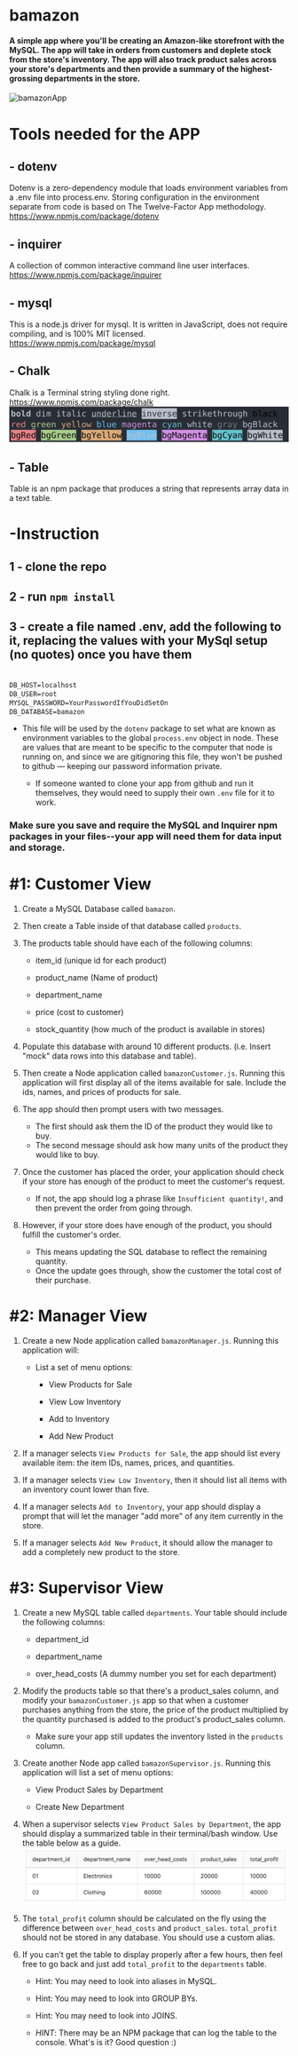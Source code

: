 # bamazon
#### A simple app where you'll be creating an Amazon-like storefront with the MySQL. The app will take in orders from customers and deplete stock from the store's inventory. The app will also track product sales across your store's departments and then provide a summary of the highest-grossing departments in the store.

![bamazonApp](./images/bamazonSTOREvideo.gif)




# Tools needed for the APP

## - dotenv
Dotenv is a zero-dependency module that loads environment variables from a .env file into process.env. Storing configuration in the environment separate from code is based on The Twelve-Factor App methodology.
https://www.npmjs.com/package/dotenv


## - inquirer
A collection of common interactive command line user interfaces.
https://www.npmjs.com/package/inquirer


## - mysql
This is a node.js driver for mysql. It is written in JavaScript, does not require compiling, and is 100% MIT licensed.
https://www.npmjs.com/package/mysql


## - Chalk 
Chalk is a Terminal string styling done right.
https://www.npmjs.com/package/chalk
![Chalk](./images/screenshot.svg)


## - Table
Table is an npm package that produces a string that represents array data in a text table.



# -Instruction 

## 1 - clone the repo

## 2 - run `npm install`

## 3 - create a file named .env, add the following to it, replacing the values with your MySql setup (no quotes) once you have them

```# MySql setup

DB_HOST=localhost
DB_USER=root
MYSQL_PASSWORD=YourPasswordIfYouDidSetOn
DB_DATABASE=bamazon
```
* This file will be used by the `dotenv` package to set what are known as environment variables to the global `process.env` object in node. These are values that are meant to be specific to the computer that node is running on, and since we are gitignoring this file, they won't be pushed to github — keeping our password information private.

   * If someone wanted to clone your app from github and run it themselves, they would need to supply their own `.env` file for it to work.

### Make sure you save and require the MySQL and Inquirer npm packages in your files--your app will need them for data input and storage.

# #1: Customer View

1. Create a MySQL Database called ```bamazon```.


2. Then create a Table inside of that database called ```products```.


3. The products table should have each of the following columns:


    * item_id (unique id for each product)


    * product_name (Name of product)


    * department_name


    * price (cost to customer)


    * stock_quantity (how much of the product is available in stores)




4. Populate this database with around 10 different products. (i.e. Insert "mock" data rows into this database and table).


5. Then create a Node application called ```bamazonCustomer.js```. Running this application will first display all of the items available for sale. Include the ids, names, and prices of products for sale.


6. The app should then prompt users with two messages.

    * The first should ask them the ID of the product they would like to buy.
    * The second message should ask how many units of the product they would like to buy.



7. Once the customer has placed the order, your application should check if your store has enough of the product to meet the customer's request.

    * If not, the app should log a phrase like ```Insufficient quantity!```, and then prevent the order from going through.



8. However, if your store does have enough of the product, you should fulfill the customer's order.

    * This means updating the SQL database to reflect the remaining quantity.
    * Once the update goes through, show the customer the total cost of their purchase.


# #2: Manager View

1. Create a new Node application called ```bamazonManager.js```. Running this application will:


    * List a set of menu options:


        * View Products for Sale


        * View Low Inventory


        * Add to Inventory


        * Add New Product




2. If a manager selects ```View Products for Sale```, the app should list every available item: the item IDs, names, prices, and quantities.


3. If a manager selects ```View Low Inventory```, then it should list all items with an inventory count lower than five.


4. If a manager selects ```Add to Inventory```, your app should display a prompt that will let the manager "add more" of any item currently in the store.


5. If a manager selects ```Add New Product```, it should allow the manager to add a completely new product to the store.


# #3: Supervisor View

1. Create a new MySQL table called ```departments```. Your table should include the following columns:


    * department_id


    * department_name


    * over_head_costs (A dummy number you set for each department)




2. Modify the products table so that there's a product_sales column, and modify your ```bamazonCustomer.js``` app so that when a customer purchases anything from the store, the price of the product multiplied by the quantity purchased is added to the product's product_sales column.

    * Make sure your app still updates the inventory listed in the ```products``` column.



3. Create another Node app called ```bamazonSupervisor.js```. Running this application will list a set of menu options:


    * View Product Sales by Department


    * Create New Department




4. When a supervisor selects ```View Product Sales by Department```, the app should display a summarized table in their terminal/bash window. Use the table below as a guide.
![tableExample](./images/tableExample.png)

5. The ```total_profit``` column should be calculated on the fly using the difference between ```over_head_costs``` and ```product_sales```. ```total_profit``` should not be stored in any database. You should use a custom alias.


6. If you can't get the table to display properly after a few hours, then feel free to go back and just add ```total_profit``` to the ```departments``` table.


    * Hint: You may need to look into aliases in MySQL.


    * Hint: You may need to look into GROUP BYs.


    * Hint: You may need to look into JOINS.


    * _HINT_: There may be an NPM package that can log the table to the console. What's is it? Good question :)